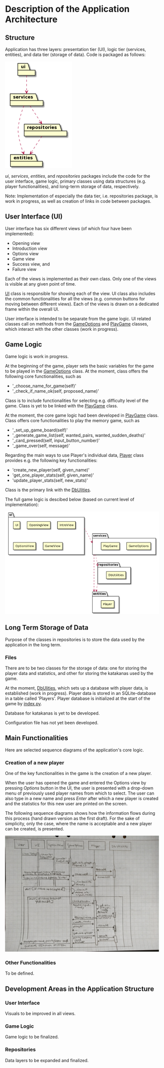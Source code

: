 # Description of the Application Architecture

## Structure

Application has three layers: presentation tier (UI), logic tier (services, entities), and data tier (storage of data). Code is packaged as follows: 

![Package structure](./pictures/architecture_package.png)

_ui_, _services_, _entities_, and _repositories_ packages include the code for the user interface, game logic, primary classes using data structures (e.g. player functionalities), and long-term storage of data, respectively. 

Note: Implementation of especially the data tier, i.e. repositories package, is work in progress, as well as creation of links in code between packages.

## User Interface (UI)

User interface has six different views (of which four have been implemented): 

- Opening view
- Introduction view
- Options view
- Game view
- Success view, and
- Failure view

Each of the views is implemented as their own class. Only one of the views is visible at any given point of time. 

[UI](../src/ui/ui.py) class is responsible for showing each of the view. UI class also includes the common functionalities for all the views (e.g. common buttons for moving between different views). Each of the views is drawn on a dedicated frame within the overall UI. 

User interface is intended to be separate from the game logic. UI related classes call on methods from the [GameOptions](../src/services/gameoptions.py) and [PlayGame](../src/services/playgame.py) classes, which interact with the other classes (work in progress).

## Game Logic

Game logic is work in progress. 

At the beginning of the game, player sets the basic variables for the game to be played in the [GameOptions](../src/services/gameoptions.py) class. At the moment, class offers the following core functionalities, such as
- '_choose_name_for_game(self)'
- '_check_if_name_ok(self, proposed_name)'

Class is to include functionalities for selecting e.g. difficulty level of the game. Class is yet to be linked with the [PlayGame](../src/services/playgame.py) class.

At the moment, the core game logic had been developed in [PlayGame](../src/services/playgame.py) class. Class offers core functionalities to play the memory game, such as
- '_set_up_game_board(self)'
- '_generate_game_list(self, wanted_pairs, wanted_sudden_deaths)'
- '_card_pressed(self, input_button_number)'
- '_game_over(self, message)'

Regarding the main ways to use Player's individual data, [Player](../src/entities/player.py) class provides e.g. the following key functionalities: 
- 'create_new_player(self, given_name)'
- 'get_one_player_stats(self, given_name)'
- 'update_player_stats(self, new_stats)'

Class is the primary link with the [DbUlities](../src/repositories/dbutilities.py). 

The full game logic is descibed below (based on current level of implementation): 

![ArchitecturePackageClasses](./pictures/architecture_package_classes.png)

## Long Term Storage of Data

Purpose of the classes in repositories is to store the data used by the application in the long term. 

### Files

There are to be two classes for the storage of data: one for storing the player data and statistics, and other for storing the katakanas used by the game.

At the moment, [DbUlities](../src/repositories/dbutilities.py), which sets up a database with player data, is established (work in progress). Player data is stored in an SQLite-database in a table called 'Players'. Player database is initialized at the start of the game by [index.py](../index.py). 

Database for katakanas is yet to be developed.

Configuration file has not yet been developed.

## Main Functionalities

Here are selected sequence diagrams of the application's core logic.

### Creation of a new player

One of the key functionalities in the game is the creation of a new player.

When the user has opened the game and entered the Options view by pressing _Options_ button in the UI, the user is presented with a drop-down menu of previously used player names from which to select. The user can also type in a new name and press _Enter_ after which a new player is created and the statistics for this new user are printed on the screen.

The following sequence diagrams shows how the information flows during this process (hand drawn version as the first draft). For the sake of simplicity, only the case, where the name is acceptable and a new player can be created, is presented.

![SequenceDiagramNewPlayer](./pictures/sequence_diag_new_player_2.png)

### Other Functionalities

To be defined.

## Development Areas in the Application Structure

### User Interface

Visuals to be improved in all views.

### Game Logic

Game logic to be finalized.

### Repositories

Data layers to be expanded and finalized.